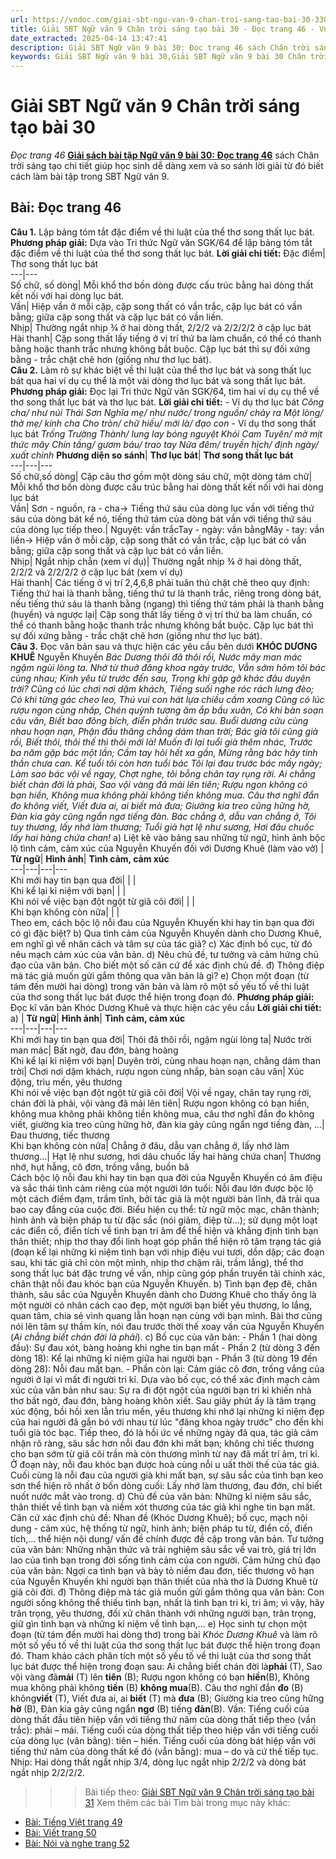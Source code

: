 ```yaml
---
url: https://vndoc.com/giai-sbt-ngu-van-9-chan-troi-sang-tao-bai-30-330316
title: Giải SBT Ngữ văn 9 Chân trời sáng tạo bài 30 - Đọc trang 46 - VnDoc.com
date_extracted: 2025-04-14 13:47:41
description: Giải SBT Ngữ văn 9 bài 30: Đọc trang 46 sách Chân trời sáng tạo có đáp án chi tiết cho các bạn cùng tham khảo.
keywords: Giải SBT Ngữ văn 9 bài 30,Giải SBT Ngữ văn 9 bài 30 Chân trời sáng tạo,Giải sách bài tập Ngữ văn CTST lớp 9,Ngữ văn lớp 9 Chân trời sáng tạo,giải bài tập ngữ văn lớp 9,bài Đọc trang 46,giải SBT ngữ văn 9 CTST trang 46
---
```


# Giải SBT Ngữ văn 9 Chân trời sáng tạo bài 30
 _Đọc trang 46_
**[Giải sách bài tập Ngữ văn 9 bài 30: Đọc trang 46](<https://vndoc.com/giai-sbt-ngu-van-9-chan-troi-sang-tao-bai-30-330316>)** sách Chân trời sáng tạo chi tiết giúp học sinh dễ dàng xem và so sánh lời giải từ đó biết cách làm bài tập trong SBT Ngữ văn 9.
## **Bài: Đọc trang 46**
**Câu 1.** Lập bảng tóm tắt đặc điểm về thi luật của thể thơ song thất lục bát.
**Phương pháp giải:**
Dựa vào Tri thức Ngữ văn SGK/64 để lập bảng tóm tắt đặc điểm về thi luật của thể thơ song thất lục bát.
**Lời giải chi tiết:**
Đặc điểm| Thơ song thất lục bát  
---|---  
Số chữ, số dòng| Mỗi khổ thơ bốn dòng được cấu trúc bằng hai dòng thất kết nối với hai dòng lục bát.  
Vần| Hiệp vần ở mỗi cặp, cặp song thất có vần trắc, cặp lục bát có vần bằng; giữa cặp song thất và cặp lục bát có vần liền.  
Nhịp| Thường ngắt nhịp ¾ ở hai dòng thất, 2/2/2 và 2/2/2/2 ở cặp lục bát  
Hài thanh| Cặp song thất lấy tiếng ở vị trí thứ ba làm chuẩn, có thể có thanh bằng hoặc thanh trắc nhưng không bắt buộc. Cặp lục bát thì sự đối xứng bằng - trắc chặt chẽ hơn \(giống như thơ lục bát\).  
**Câu 2.** Làm rõ sự khác biệt về thi luật của thể thơ lục bát và song thất lục bát qua hai ví dụ cụ thể là một vài dòng thơ lục bát và song thất lục bát.
**Phương pháp giải:**
Đọc lại Tri thức Ngữ văn SGK/64, tìm hai ví dụ cụ thể về thơ song thất lục bát và thơ lục bát.
**Lời giải chi tiết:**
\- Ví dụ thơ lục bát
 _Công cha/ như núi Thái Sơn_
 _Nghĩa mẹ/ như nước/ trong nguồn/ chảy ra_
 _Một lòng/ thờ mẹ/ kính cha_
 _Cho tròn/ chữ hiếu/ mới là/ đạo con_
\- Ví dụ thơ song thất lục bát
 _Trống Trường Thành/ lung lay bóng nguyệt_
 _Khói Cam Tuyên/ mờ mịt thức mây_
 _Chín tầng/ gươm báu/ trao tay_
 _Nửa đêm/ truyền hịch/ định ngày/ xuất chinh_
**Phương diện so sánh**| **Thơ lục bát**| **Thơ song thất lục bát**  
---|---|---  
Số chữ,số dòng| Cặp câu thơ gồm một dòng sáu chữ, một dòng tám chữ| Mỗi khổ thơ bốn dòng được cấu trúc bằng hai dòng thất kết nối với hai dòng lục bát  
Vần| Sơn - nguồn, ra - cha-> Tiếng thứ sáu của dòng lục vần với tiếng thứ sáu của dòng bát kế nó, tiếng thứ tám của dòng bát vần với tiếng thứ sáu của dòng lục tiếp theo.| Nguyệt: vần trắcTay - ngày: vần bằngMây - tay: vần liền-> Hiệp vần ở mỗi cặp, cặp song thất có vần trắc, cặp lục bát có vần bằng; giữa cặp song thất và cặp lục bát có vần liền.  
Nhịp| Ngắt nhịp chẵn \(xem ví dụ\)| Thường ngắt nhịp ¾ ở hai dòng thất, 2/2/2 và 2/2/2/2 ở cặp lục bát \(xem ví dụ\)  
Hài thanh| Các tiếng ở vị trí 2,4,6,8 phải tuân thủ chặt chẽ theo quy định: Tiếng thứ hai là thanh bằng, tiếng thứ tư là thanh trắc, riêng trong dòng bát, nếu tiếng thứ sáu là thanh bằng \(ngang\) thì tiếng thứ tám phải là thanh bằng \(huyền\) và ngược lại| Cặp song thất lấy tiếng ở vị trí thứ ba làm chuẩn, có thể có thanh bằng hoặc thanh trắc nhưng không bắt buộc. Cặp lục bát thì sự đối xứng bằng - trắc chặt chẽ hơn \(giống như thơ lục bát\).  
**Câu 3.** Đọc văn bản sau và thực hiện các yêu cầu bên dưới
**KHÓC DƯƠNG KHUÊ**
Nguyễn Khuyến
 _Bác Dương thôi đã thôi rồi,_
_Nước mây man mác ngậm ngùi lòng ta._
_Nhớ từ thuở đăng khoa ngày trước,_
_Vẫn sớm hôm tôi bác cùng nhau;_
_Kính yêu từ trước đến sau,_
_Trong khi gặp gỡ khác đâu duyên trời?_
_Cũng có lúc chơi nơi dặm khách,_
_Tiếng suối nghe róc rách lưng đèo;_
_Có khi từng gác cheo leo,_
_Thú vui con hát lựa chiều cầm xoang_
 _Cũng có lúc rượu ngon cùng nhấp,_
_Chén quỳnh tương ăm ắp bầu xuân,_
_Có khi bàn soạn câu văn,_
_Biết bao đông bích, điển phần trước sau._
_Buổi dương cửu cùng nhau hoạn nạn,_
_Phận đầu thăng chẳng dám than trời;_
_Bác già tôi cũng già rồi,_
_Biết thôi, thôi thế thì thôi mới là\!_
_Muốn đi lại tuổi già thêm nhác,_
_Trước ba năm gặp bác một lần;_
_Cầm tay hỏi hết xa gần,_
_Mừng rằng bác hãy tinh thần chưa can._
_Kể tuổi tôi còn hơn tuổi bác_
 _Tôi lại đau trước bác mấy ngày;_
_Làm sao bác vội về ngay,_
_Chợt nghe, tôi bỗng chân tay rụng rời._
_Ai chẳng biết chán đời là phải,_
_Sao vội vàng đã mải lên tiên;_
_Rượu ngon không có bạn hiền,_
_Không mua không phải không tiền không mua._
_Câu thơ nghĩ đắn đo không viết,_
_Viết đưa ai, ai biết mà đưa;_
_Giường kia treo cũng hững hờ,_
_Đàn kia gảy cũng ngẩn ngơ tiếng đàn._
_Bác chẳng ở, dẫu van chẳng ở,_
_Tôi tuy thương, lấy nhớ làm thương;_
_Tuổi già hạt lệ như sương,_
_Hơi đâu chuốc lấy hai hàng chứa chan\!_
a\) Liệt kê vào bảng sau những từ ngữ, hình ảnh bộc lộ tình cảm, cảm xúc của Nguyễn Khuyến đối với Dương Khuê \(làm vào vở\)
| **Từ ngữ**| **Hình ảnh**| **Tình cảm, cảm xúc**  
---|---|---|---  
Khi mới hay tin bạn qua đời| | |   
Khi kể lại kỉ niệm với bạn| | |   
Khi nói về việc bạn đột ngột từ giã cõi đời| | |   
Khi bạn không còn nữa| | |   
Theo em, cách bộc lộ nỗi đau của Nguyễn Khuyến khi hay tin bạn qua đời có gì đặc biệt?
b\) Qua tình cảm của Nguyễn Khuyến dành cho Dương Khuê, em nghĩ gì về nhân cách và tâm sự của tác giả?
c\) Xác định bố cục, từ đó nêu mạch cảm xúc của văn bản.
d\) Nêu chủ đề, tư tưởng và cảm hứng chủ đạo của văn bản. Cho biết một số căn cứ để xác định chủ đề.
đ\) Thông điệp mà tác giả muốn gửi gắm thông qua văn bản là gì?
e\) Chọn một đoạn \(từ tám đến mười hai dòng\) trong văn bản và làm rõ một số yếu tố về thi luật của thơ song thất lục bát được thể hiện trong đoạn đó.
**Phương pháp giải:**
Đọc kĩ văn bản Khóc Dương Khuê và thực hiện các yêu cầu
**Lời giải chi tiết:**
a\)
| **Từ ngữ**| **Hình ảnh**| **Tình cảm, cảm xúc**  
---|---|---|---  
Khi mới hay tin bạn qua đời| Thôi đã thôi rồi, ngậm ngùi lòng ta| Nước trời man mác| Bất ngờ, đau đớn, bàng hoàng  
Khi kể lại kỉ niệm với bạn| Duyên trời, cùng nhau hoạn nạn, chẳng dám than trời| Chơi nơi dặm khách, rượu ngon cùng nhắp, bàn soạn câu văn| Xúc động, trìu mến, yêu thương  
Khi nói về việc bạn đột ngột từ giã cõi đời| Vội về ngay, chân tay rụng rời, chán đời là phải, vội vàng đã mải lên tiên| Rượu ngon không có bạn hiền, không mua không phải không tiền không mua, câu thơ nghĩ đắn đo không viết, giường kia treo cũng hững hờ, đàn kia gảy cũng ngẩn ngơ tiếng đàn, …| Đau thương, tiếc thương  
Khi bạn không còn nữa| Chẳng ở đâu, dẫu van chẳng ở, lấy nhớ làm thương…| Hạt lệ như sương, hơi dâu chuốc lấy hai hàng chứa chan| Thương nhớ, hụt hẫng, cô đơn, trống vắng, buồn bã  
Cách bộc lộ nỗi đau khi hay tin bạn qua đời của Nguyễn Khuyến có âm điệu và sắc thái tình cảm riêng của một người lớn tuổi: Nỗi đau lớn được bộc lộ một cách điềm đạm, trầm tĩnh, bởi tác giả là một người bản lĩnh, đã trải qua bao cay đắng của cuộc đời. Biểu hiện cụ thể: từ ngữ mộc mạc, chân thành; hình ảnh và biện pháp tu từ đặc sắc \(nói giảm, điệp từ…\); sử dụng một loạt các điển cố, điển tích về tình bạn tri âm để thể hiện và khẳng định tình bạn thân thiết; nhịp thơ thay đổi linh hoạt góp phần thể hiện rõ tâm trạng tác giả \(đoạn kể lại những kỉ niệm tình bạn với nhịp điệu vui tươi, dồn dập; các đoạn sau, khi tác giả chỉ còn một mình, nhịp thơ chậm rãi, trầm lắng\), thể thơ song thất lục bát đặc trưng về vần, nhịp cũng góp phần truyền tải chính xác, chân thật nỗi đau khóc bạn của Nguyễn Khuyến.
b\) Tình bạn đẹp đẽ, chân thành, sâu sắc của Nguyễn Khuyến dành cho Dương Khuê cho thấy ông là một người có nhân cách cao đẹp, một người bạn biết yêu thương, lo lắng, quan tâm, chia sẻ vinh quang lẫn hoạn nạn cùng với bạn mình. Bài thơ cũng nói lên tâm sự thầm kín, nói đau trước thời thế xoay vần của Nguyễn Khuyến \(_Ai chẳng biết chán đời là phải_\).
c\) Bố cục của văn bản:
\- Phần 1 \(hai dòng đầu\): Sự đau xót, bàng hoàng khi nghe tin bạn mất
\- Phần 2 \(từ dòng 3 đến dòng 18\): Kể lại những kỉ niệm giữa hai người bạn
\- Phần 3 \(từ dòng 19 đến dòng 28\): Nỗi đau mất bạn.
\- Phần còn lại: Cảm giác cô đơn, trống vắng của người ở lại vì mất đi người tri kỉ.
Dựa vào bố cục, có thể xác định mạch cảm xúc của văn bản như sau: Sự ra đi đột ngột của người bạn tri kỉ khiến nhà thơ bất ngờ, đau đớn, bàng hoàng khôn xiết. Sau giây phút ấy là tâm trạng xúc động, bồi hồi xen lẫn trìu mến, yêu thương khi nhớ lại những kỉ niệm đẹp của hai người đã gắn bó với nhau từ lúc "đăng khoa ngày trước" cho đến khi tuổi già tóc bạc. Tiếp theo, đó là hồi ức về những ngày đã qua, tác giả cảm nhận rõ ràng, sâu sắc hơn nỗi đau đớn khi mất bạn; không chỉ tiếc thương cho bạn sớm từ giã cõi trần mà còn thương mình từ nay đã mất trí âm, tri kỉ. Ở đoạn này, nỗi đau khóc bạn được hoà cùng nỗi u uất thời thế của tác giả. Cuối cùng là nỗi đau của người già khi mất bạn, sự sâu sắc của tình bạn keo sơn thể hiện rõ nhất ở bốn dòng cuối: Lấy nhớ làm thương, đau đớn, chỉ biết nuốt nước mắt vào trong.
d\) Chủ đề của văn bản: Những kỉ niệm sâu sắc, thân thiết về tình bạn và niềm xót thương của tác giả khi nghe tin bạn mất.
Căn cứ xác định chủ đề: Nhan đề \(Khóc Dương Khuê\); bố cục, mạch nội dung - cảm xúc, hệ thống từ ngữ, hình ảnh; biện pháp tu từ, điển cố, điển tích,... thể hiện nội dung/ vấn đề chính được đề cập trong văn bản.
Tư tưởng của văn bản: Những nhận thức và trải nghiệm sâu sắc về vai trò, giá trị lớn lao của tình bạn trong đời sống tình cảm của con người.
Cảm hứng chủ đạo của văn bản: Ngợi ca tình bạn và bày tỏ niềm đau đơn, tiếc thương vô hạn của Nguyễn Khuyến khi người bạn thân thiết của nhà thơ là Dương Khuê từ giã cõi đời.
đ\) Thông điệp mà tác giả muốn gửi gắm thông qua văn bản: Con người sống không thể thiếu tình bạn, nhất là tình bạn tri kỉ, tri âm; vì vậy, hãy trân trọng, yêu thương, đối xử chân thành với những người bạn, trân trọng, giữ gìn tình bạn và những kỉ niệm về tình bạn,...
e\) Học sinh tự chọn một đoạn \(từ tám đến mười hai dòng thơ\) trong bài _Khóc Dương Khuê_ và làm rõ một số yếu tố về thi luật của thơ song thất lục bát được thể hiện trong đoạn đó. Tham khảo cách phân tích một số yếu tố về thi luật của thơ song thất lục bát được thể hiện trong đoạn sau:
Ai chẳng biết chán đời là**phải** \(T\),
Sao vội vàng đã**mải** \(T\) lên **tiên** \(B\);
Rượu ngon không có bạn **hiền**\(B\),
Không mua không phải không **tiền** \(B\) **không mua**\(B\).
Câu thơ nghĩ đắn **đo** \(B\) không**viết** \(T\),
Viết đưa ai, ai **biết** \(T\) mà **đưa** \(B\);
Giường kia treo cũng hững **hờ** \(B\),
Đàn kia gảy cũng ngẩn **ngơ** \(B\) tiếng **đàn**\(B\).
Vần: Tiếng cuối của dòng thất đầu tiên hiệp vần với tiếng thứ năm của dòng thất tiếp theo \(vần trắc\): phải – mái. Tiếng cuối của dòng thất tiếp theo hiệp vần với tiếng cuối của dòng lục \(vân bằng\): tiên – hiến. Tiếng cuối của dòng bát hiệp vần với tiếng thứ năm của dòng thất kế đó \(vẫn bằng\): mua – do và cứ thế tiếp tục.
Nhịp: Hai dòng thất ngắt nhịp 3/4, dòng lục ngắt nhịp 2/2/2 và dòng bát ngắt nhịp 2/2/2/2.
>>> Bài tiếp theo: [Giải SBT Ngữ văn 9 Chân trời sáng tạo bài 31](<https://vndoc.com/giai-sbt-ngu-van-9-chan-troi-sang-tao-bai-31-330317?t=57>)
Xem thêm các bài Tìm bài trong mục này khác:
  * [Bài: Tiếng Việt trang 49](</giai-sbt-ngu-van-9-chan-troi-sang-tao-bai-31-330317>)
  * [Bài: Viết trang 50](</giai-sbt-ngu-van-9-chan-troi-sang-tao-bai-32-330318>)
  * [Bài: Nói và nghe trang 52](</giai-sbt-ngu-van-9-chan-troi-sang-tao-bai-33-330319>)

